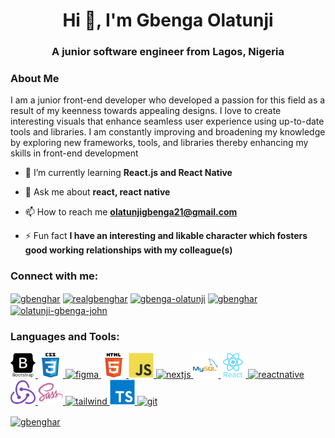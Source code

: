 <h1 align="center">Hi 👋, I'm Gbenga Olatunji</h1>
<h3 align="center">A junior software engineer from Lagos, Nigeria</h3>

<h3>About Me</h3> <p>I am a junior front-end developer who developed a passion for this field as a result of my keenness towards appealing designs. I love to create interesting visuals that enhance seamless user experience using up-to-date tools and libraries. I am constantly improving and broadening my knowledge by exploring new frameworks, tools, and libraries thereby enhancing my skills in front-end development </p>

- 🌱 I’m currently learning **React.js and React Native**

- 💬 Ask me about **react, react native**

- 📫 How to reach me **olatunjigbenga21@gmail.com**

- ⚡ Fun fact **I have an interesting and likable character which fosters good working relationships with my colleague(s)**

<h3 align="left">Connect with me:</h3>
<p align="left">
<a href="[https://codepen.io/gbenghar](https://codepen.io/Gbenghar)" target="blank"><img align="center" src="https://raw.githubusercontent.com/rahuldkjain/github-profile-readme-generator/master/src/images/icons/Social/codepen.svg" alt="gbenghar" height="30" width="40" /></a>
<a href="[https://twitter.com/@realgbenghar](https://twitter.com/realgbenghar?t=d21494DZiMB6KjVby9u65A&s=09)" target="blank"><img align="center" src="https://raw.githubusercontent.com/rahuldkjain/github-profile-readme-generator/master/src/images/icons/Social/twitter.svg" alt="realgbenghar" height="30" width="40" /></a>
<a href="[https://linkedin.com/in/gbenga-olatunji](https://www.linkedin.com/in/gbenga-olatunji-6180812a6?utm_source=share&utm_campaign=share_via&utm_content=profile&utm_medium=android_app)" target="blank"><img align="center" src="https://raw.githubusercontent.com/rahuldkjain/github-profile-readme-generator/master/src/images/icons/Social/linked-in-alt.svg" alt="gbenga-olatunji" height="30" width="40" /></a>
<a href="[https://codesandbox.com/gbenghar](https://codesandbox.io/u/gbenghar)" target="blank"><img align="center" src="https://raw.githubusercontent.com/rahuldkjain/github-profile-readme-generator/master/src/images/icons/Social/codesandbox.svg" alt="gbenghar" height="30" width="40" /></a>
<a href="[https://fb.com/olatunji-gbenga-john](https://www.facebook.com/olatunji.gbengajohn?mibextid=PzaGJu)" target="blank"><img align="center" src="https://raw.githubusercontent.com/rahuldkjain/github-profile-readme-generator/master/src/images/icons/Social/facebook.svg" alt="olatunji-gbenga-john" height="30" width="40" /></a>
</p>

<h3 align="left">Languages and Tools:</h3>
<p align="left"> <a href="https://getbootstrap.com" target="_blank" rel="noreferrer"> <img src="https://raw.githubusercontent.com/devicons/devicon/master/icons/bootstrap/bootstrap-plain-wordmark.svg" alt="bootstrap" width="40" height="40"/> </a> <a href="https://www.w3schools.com/css/" target="_blank" rel="noreferrer"> <img src="https://raw.githubusercontent.com/devicons/devicon/master/icons/css3/css3-original-wordmark.svg" alt="css3" width="40" height="40"/> </a> <a href="https://www.figma.com/" target="_blank" rel="noreferrer"> <img src="https://www.vectorlogo.zone/logos/figma/figma-icon.svg" alt="figma" width="40" height="40"/> </a> <a href="https://www.w3.org/html/" target="_blank" rel="noreferrer"> <img src="https://raw.githubusercontent.com/devicons/devicon/master/icons/html5/html5-original-wordmark.svg" alt="html5" width="40" height="40"/> </a> <a href="https://developer.mozilla.org/en-US/docs/Web/JavaScript" target="_blank" rel="noreferrer"> <img src="https://raw.githubusercontent.com/devicons/devicon/master/icons/javascript/javascript-original.svg" alt="javascript" width="40" height="40"/> </a> <a href="https://nextjs.org/" target="_blank" rel="noreferrer"> <img src="https://cdn.worldvectorlogo.com/logos/nextjs-2.svg" alt="nextjs" width="40" height="40"/> </a> <a href="https://www.mysql.com/" target="_blank" rel="noreferrer"> <img src="https://raw.githubusercontent.com/devicons/devicon/master/icons/mysql/mysql-original-wordmark.svg" alt="mysql" width="40" height="40"/> </a> <a href="https://reactjs.org/" target="_blank" rel="noreferrer"> <img src="https://raw.githubusercontent.com/devicons/devicon/master/icons/react/react-original-wordmark.svg" alt="react" width="40" height="40"/> </a> <a href="https://reactnative.dev/" target="_blank" rel="noreferrer"> <img src="https://reactnative.dev/img/header_logo.svg" alt="reactnative" width="40" height="40"/> </a> <a href="https://redux.js.org" target="_blank" rel="noreferrer"> <img src="https://raw.githubusercontent.com/devicons/devicon/master/icons/redux/redux-original.svg" alt="redux" width="40" height="40"/> </a> <a href="https://sass-lang.com" target="_blank" rel="noreferrer"> <img src="https://raw.githubusercontent.com/devicons/devicon/master/icons/sass/sass-original.svg" alt="sass" width="40" height="40"/> </a> <a href="https://tailwindcss.com/" target="_blank" rel="noreferrer"> <img src="https://www.vectorlogo.zone/logos/tailwindcss/tailwindcss-icon.svg" alt="tailwind" width="40" height="40"/> </a> <a href="https://www.typescriptlang.org/" target="_blank" rel="noreferrer"> <img src="https://raw.githubusercontent.com/devicons/devicon/master/icons/typescript/typescript-original.svg" alt="typescript" width="40" height="40"/> </a> <a href="https://git-scm.com/" target="_blank" rel="noreferrer"> <img src="https://www.vectorlogo.zone/logos/git-scm/git-scm-icon.svg" alt="git" width="40" height="40"/></p>

<p><img align="center" src="https://github-readme-stats.vercel.app/api/top-langs?username=gbenghar&show_icons=true&locale=en&layout=compact" alt="gbenghar" /></p>
